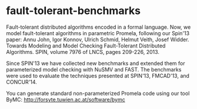 fault-tolerant-benchmarks
=========================

Fault-tolerant distributed algorithms encoded in a formal language.
Now, we model fault-tolerant algorithms in parametric Promela, following
our Spin'13 paper:
 Annu John, Igor Konnov, Ulrich Schmid, Helmut Veith, Josef Widder.
 Towards Modeling and Model Checking Fault-Tolerant Distributed Algorithms.
 SPIN, volume 7976 of LNCS, pages 209-226, 2013.

Since SPIN'13 we have collected new benchmarks and extended them for
parameterized model checking with NuSMV and FAST. The benchmarks were
used to evaluate the techniques presented at SPIN'13, FMCAD'13, and CONCUR'14.

You can generate standard non-parameterized Promela code using our
tool ByMC: http://forsyte.tuwien.ac.at/software/bymc

